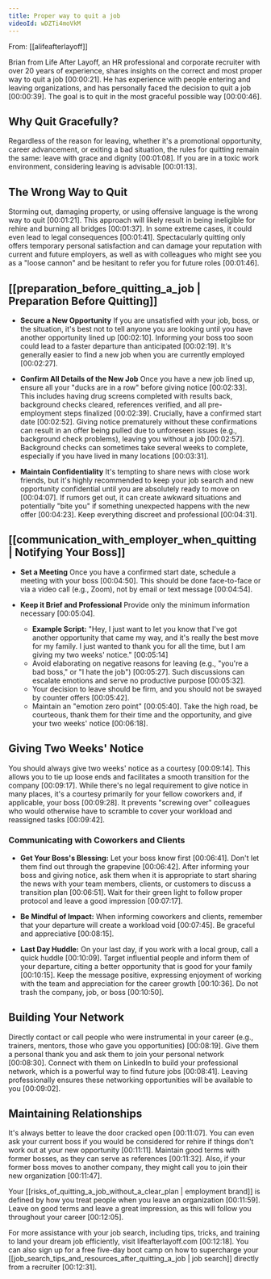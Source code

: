 ```yaml
---
title: Proper way to quit a job
videoId: wDZTi4moVkM
---
```


From: [[alifeafterlayoff]] <br/> 

Brian from Life After Layoff, an HR professional and corporate recruiter with over 20 years of experience, shares insights on the correct and most proper way to quit a job <a class="yt-timestamp" data-t="00:00:21">[00:00:21]</a>. He has experience with people entering and leaving organizations, and has personally faced the decision to quit a job <a class="yt-timestamp" data-t="00:00:39">[00:00:39]</a>. The goal is to quit in the most graceful possible way <a class="yt-timestamp" data-t="00:00:46">[00:00:46]</a>.

## Why Quit Gracefully?

Regardless of the reason for leaving, whether it's a promotional opportunity, career advancement, or exiting a bad situation, the rules for quitting remain the same: leave with grace and dignity <a class="yt-timestamp" data-t="00:01:08">[00:01:08]</a>. If you are in a toxic work environment, considering leaving is advisable <a class="yt-timestamp" data-t="00:01:13">[00:01:13]</a>.

## The Wrong Way to Quit

Storming out, damaging property, or using offensive language is the wrong way to quit <a class="yt-timestamp" data-t="00:01:21">[00:01:21]</a>. This approach will likely result in being ineligible for rehire and burning all bridges <a class="yt-timestamp" data-t="00:01:37">[00:01:37]</a>. In some extreme cases, it could even lead to legal consequences <a class="yt-timestamp" data-t="00:01:41">[00:01:41]</a>. Spectacularly quitting only offers temporary personal satisfaction and can damage your reputation with current and future employers, as well as with colleagues who might see you as a "loose cannon" and be hesitant to refer you for future roles <a class="yt-timestamp" data-t="00:01:46">[00:01:46]</a>.

## [[preparation_before_quitting_a_job | Preparation Before Quitting]]

*   **Secure a New Opportunity**
    If you are unsatisfied with your job, boss, or the situation, it's best not to tell anyone you are looking until you have another opportunity lined up <a class="yt-timestamp" data-t="00:02:10">[00:02:10]</a>. Informing your boss too soon could lead to a faster departure than anticipated <a class="yt-timestamp" data-t="00:02:19">[00:02:19]</a>. It's generally easier to find a new job when you are currently employed <a class="yt-timestamp" data-t="00:02:27">[00:02:27]</a>.

*   **Confirm All Details of the New Job**
    Once you have a new job lined up, ensure all your "ducks are in a row" before giving notice <a class="yt-timestamp" data-t="00:02:33">[00:02:33]</a>. This includes having drug screens completed with results back, background checks cleared, references verified, and all pre-employment steps finalized <a class="yt-timestamp" data-t="00:02:39">[00:02:39]</a>. Crucially, have a confirmed start date <a class="yt-timestamp" data-t="00:02:52">[00:02:52]</a>. Giving notice prematurely without these confirmations can result in an offer being pulled due to unforeseen issues (e.g., background check problems), leaving you without a job <a class="yt-timestamp" data-t="00:02:57">[00:02:57]</a>. Background checks can sometimes take several weeks to complete, especially if you have lived in many locations <a class="yt-timestamp" data-t="00:03:31">[00:03:31]</a>.

*   **Maintain Confidentiality**
    It's tempting to share news with close work friends, but it's highly recommended to keep your job search and new opportunity confidential until you are absolutely ready to move on <a class="yt-timestamp" data-t="00:04:07">[00:04:07]</a>. If rumors get out, it can create awkward situations and potentially "bite you" if something unexpected happens with the new offer <a class="yt-timestamp" data-t="00:04:23">[00:04:23]</a>. Keep everything discreet and professional <a class="yt-timestamp" data-t="00:04:31">[00:04:31]</a>.

## [[communication_with_employer_when_quitting | Notifying Your Boss]]

*   **Set a Meeting**
    Once you have a confirmed start date, schedule a meeting with your boss <a class="yt-timestamp" data-t="00:04:50">[00:04:50]</a>. This should be done face-to-face or via a video call (e.g., Zoom), not by email or text message <a class="yt-timestamp" data-t="00:04:54">[00:04:54]</a>.

*   **Keep it Brief and Professional**
    Provide only the minimum information necessary <a class="yt-timestamp" data-t="00:05:04">[00:05:04]</a>.
    *   **Example Script:** "Hey, I just want to let you know that I've got another opportunity that came my way, and it's really the best move for my family. I just wanted to thank you for all the time, but I am giving my two weeks' notice." <a class="yt-timestamp" data-t="00:05:14">[00:05:14]</a>
    *   Avoid elaborating on negative reasons for leaving (e.g., "you're a bad boss," or "I hate the job") <a class="yt-timestamp" data-t="00:05:27">[00:05:27]</a>. Such discussions can escalate emotions and serve no productive purpose <a class="yt-timestamp" data-t="00:05:32">[00:05:32]</a>.
    *   Your decision to leave should be firm, and you should not be swayed by counter offers <a class="yt-timestamp" data-t="00:05:42">[00:05:42]</a>.
    *   Maintain an "emotion zero point" <a class="yt-timestamp" data-t="00:05:40">[00:05:40]</a>. Take the high road, be courteous, thank them for their time and the opportunity, and give your two weeks' notice <a class="yt-timestamp" data-t="00:06:18">[00:06:18]</a>.

## Giving Two Weeks' Notice

You should always give two weeks' notice as a courtesy <a class="yt-timestamp" data-t="00:09:14">[00:09:14]</a>. This allows you to tie up loose ends and facilitates a smooth transition for the company <a class="yt-timestamp" data-t="00:09:17">[00:09:17]</a>. While there's no legal requirement to give notice in many places, it's a courtesy primarily for your fellow coworkers and, if applicable, your boss <a class="yt-timestamp" data-t="00:09:28">[00:09:28]</a>. It prevents "screwing over" colleagues who would otherwise have to scramble to cover your workload and reassigned tasks <a class="yt-timestamp" data-t="00:09:42">[00:09:42]</a>.

### Communicating with Coworkers and Clients

*   **Get Your Boss's Blessing:** Let your boss know first <a class="yt-timestamp" data-t="00:06:41">[00:06:41]</a>. Don't let them find out through the grapevine <a class="yt-timestamp" data-t="00:06:42">[00:06:42]</a>. After informing your boss and giving notice, ask them when it is appropriate to start sharing the news with your team members, clients, or customers to discuss a transition plan <a class="yt-timestamp" data-t="00:06:51">[00:06:51]</a>. Wait for their green light to follow proper protocol and leave a good impression <a class="yt-timestamp" data-t="00:07:17">[00:07:17]</a>.

*   **Be Mindful of Impact:** When informing coworkers and clients, remember that your departure will create a workload void <a class="yt-timestamp" data-t="00:07:45">[00:07:45]</a>. Be graceful and appreciative <a class="yt-timestamp" data-t="00:08:15">[00:08:15]</a>.

*   **Last Day Huddle:** On your last day, if you work with a local group, call a quick huddle <a class="yt-timestamp" data-t="00:10:09">[00:10:09]</a>. Target influential people and inform them of your departure, citing a better opportunity that is good for your family <a class="yt-timestamp" data-t="00:10:15">[00:10:15]</a>. Keep the message positive, expressing enjoyment of working with the team and appreciation for the career growth <a class="yt-timestamp" data-t="00:10:36">[00:10:36]</a>. Do not trash the company, job, or boss <a class="yt-timestamp" data-t="00:10:50">[00:10:50]</a>.

## Building Your Network

Directly contact or call people who were instrumental in your career (e.g., trainers, mentors, those who gave you opportunities) <a class="yt-timestamp" data-t="00:08:19">[00:08:19]</a>. Give them a personal thank you and ask them to join your personal network <a class="yt-timestamp" data-t="00:08:30">[00:08:30]</a>. Connect with them on LinkedIn to build your professional network, which is a powerful way to find future jobs <a class="yt-timestamp" data-t="00:08:41">[00:08:41]</a>. Leaving professionally ensures these networking opportunities will be available to you <a class="yt-timestamp" data-t="00:09:02">[00:09:02]</a>.

## Maintaining Relationships

It's always better to leave the door cracked open <a class="yt-timestamp" data-t="00:11:07">[00:11:07]</a>. You can even ask your current boss if you would be considered for rehire if things don't work out at your new opportunity <a class="yt-timestamp" data-t="00:11:11">[00:11:11]</a>. Maintain good terms with former bosses, as they can serve as references <a class="yt-timestamp" data-t="00:11:32">[00:11:32]</a>. Also, if your former boss moves to another company, they might call you to join their new organization <a class="yt-timestamp" data-t="00:11:47">[00:11:47]</a>.

Your [[risks_of_quitting_a_job_without_a_clear_plan | employment brand]] is defined by how you treat people when you leave an organization <a class="yt-timestamp" data-t="00:11:59">[00:11:59]</a>. Leave on good terms and leave a great impression, as this will follow you throughout your career <a class="yt-timestamp" data-t="00:12:05">[00:12:05]</a>.

For more assistance with your job search, including tips, tricks, and training to land your dream job efficiently, visit lifeafterlayoff.com <a class="yt-timestamp" data-t="00:12:18">[00:12:18]</a>. You can also sign up for a free five-day boot camp on how to supercharge your [[job_search_tips_and_resources_after_quitting_a_job | job search]] directly from a recruiter <a class="yt-timestamp" data-t="00:12:31">[00:12:31]</a>.